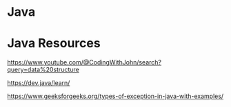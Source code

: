 # Java
# Java Resources
https://www.youtube.com/@CodingWithJohn/search?query=data%20structure

https://dev.java/learn/


https://www.geeksforgeeks.org/types-of-exception-in-java-with-examples/
